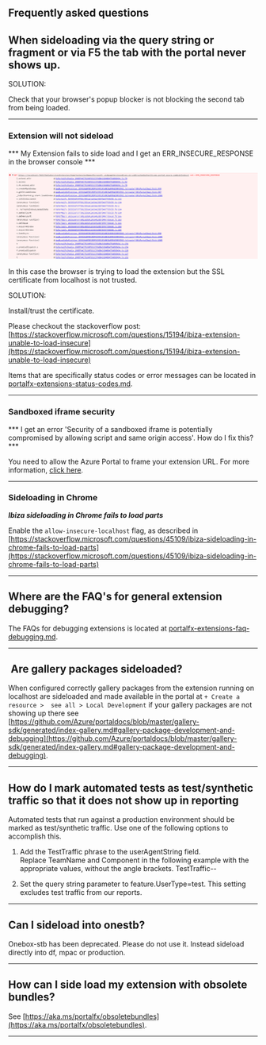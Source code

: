 ## Frequently asked questions


<!-- TODO:  FAQ Format is ###Link, ***title***, Description, Solution, 3 Asterisks -->

## When sideloading via the query string or fragment or via F5 the tab with the portal never shows up.

SOLUTION: 

Check that your browser's popup blocker is not blocking the second tab from being loaded.

* * *

### Extension will not sideload

*** My Extension fails to side load and I get an ERR_INSECURE_RESPONSE in the browser console ***

![ERR_INSECURE_RESPONSE](../media/portalfx-productiontest/errinsecureresponse.png)

In this case the browser is trying to load the extension but the SSL certificate from localhost is not trusted.

SOLUTION:

Install/trust the certificate.

Please checkout the stackoverflow post: [https://stackoverflow.microsoft.com/questions/15194/ibiza-extension-unable-to-load-insecure](https://stackoverflow.microsoft.com/questions/15194/ibiza-extension-unable-to-load-insecure)

Items that are specifically status codes or error messages can be located in [portalfx-extensions-status-codes.md](portalfx-extensions-status-codes.md).

* * *

### Sandboxed iframe security

*** I get an error 'Security of a sandboxed iframe is potentially compromised by allowing script and same origin access'. How do I fix this? ***

You need to allow the Azure Portal to frame your extension URL. For more information, [click here](portalfx-creating-extensions.md).

* * *


### Sideloading in Chrome

***Ibiza sideloading in Chrome fails to load parts***
    
Enable the `allow-insecure-localhost` flag, as described in [https://stackoverflow.microsoft.com/questions/45109/ibiza-sideloading-in-chrome-fails-to-load-parts](https://stackoverflow.microsoft.com/questions/45109/ibiza-sideloading-in-chrome-fails-to-load-parts)

* * *

## Where are the FAQ's for general extension debugging?

The FAQs for debugging extensions is located at [portalfx-extensions-faq-debugging.md](portalfx-extensions-faq-debugging.md).

* * *

##  Are gallery packages sideloaded?

When configured correctly gallery packages from the extension running on localhost are sideloaded and made available in the portal at  `+ Create a resource >  see all > Local Development`  if your gallery packages are not showing up there see [https://github.com/Azure/portaldocs/blob/master/gallery-sdk/generated/index-gallery.md#gallery-package-development-and-debugging](https://github.com/Azure/portaldocs/blob/master/gallery-sdk/generated/index-gallery.md#gallery-package-development-and-debugging).

* * *

## How do I mark automated tests as test/synthetic traffic so that it does not show up in reporting

Automated tests that run against a production environment should be marked as test/synthetic traffic. Use one of the following options to accomplish this.

1. Add the TestTraffic phrase to the userAgentString field. Replace TeamName and Component in the following example with the appropriate values, without the angle brackets.
TestTraffic-<TeamName>-<Component>

1. Set the query string parameter to feature.UserType=test. This setting excludes test traffic from our reports.

* * *

 ## Can I sideload into onestb?

Onebox-stb has been deprecated. Please do not use it. Instead sideload directly into df, mpac or production.

* * *

## How can I side load my extension with obsolete bundles?

See [https://aka.ms/portalfx/obsoletebundles](https://aka.ms/portalfx/obsoletebundles).

* * *